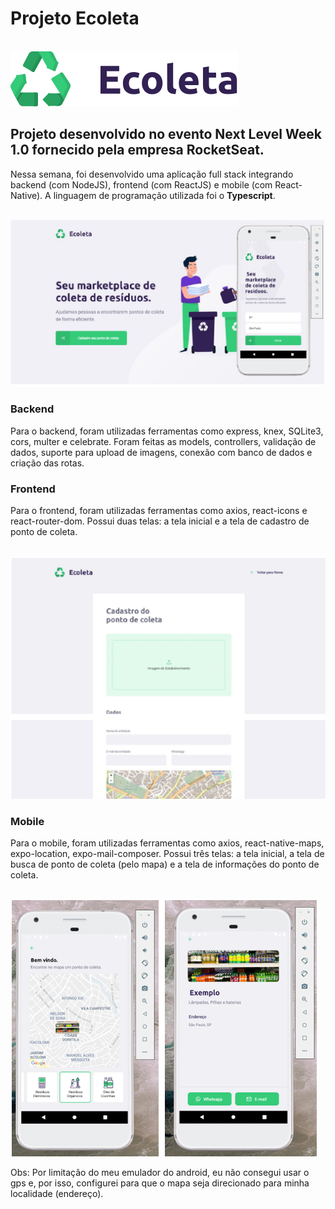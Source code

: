 # Projeto Ecoleta

<br>
<img src="/web/src/assets/logo.svg">

## Projeto desenvolvido no evento Next Level Week 1.0 fornecido pela empresa RocketSeat.

Nessa semana, foi desenvolvido uma aplicação full stack integrando backend (com NodeJS), frontend (com ReactJS) e mobile (com React-Native). A linguagem de programação utilizada foi o **Typescript**.

<br>
<img src="/server/uploads/foto1.png">

### Backend

Para o backend, foram utilizadas ferramentas como express, knex, SQLite3, cors, multer e celebrate. Foram feitas as models, controllers, validação de dados, suporte para upload de imagens, conexão com banco de dados e criação das rotas.

### Frontend

Para o frontend, foram utilizadas ferramentas como axios, react-icons e react-router-dom. Possui duas telas: a tela inicial e a tela de cadastro de ponto de coleta.

<br>
<img src="/server/uploads/foto2.png">

### Mobile

Para o mobile, foram utilizadas ferramentas como axios, react-native-maps, expo-location, expo-mail-composer. Possui três telas: a tela inicial, a tela de busca de ponto de coleta (pelo mapa) e a tela de informações do ponto de coleta.

<br>
<img src="/server/uploads/foto3.png">

Obs: Por limitação do meu emulador do android, eu não consegui usar o gps e, por isso, configurei para que o mapa seja direcionado para minha localidade (endereço).
